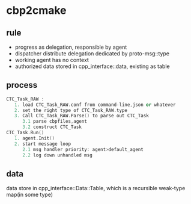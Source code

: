 # cbp2cmake

## rule


* progress as delegation, responsible by agent
* dispatcher distribute delegation dedicated by proto-msg::type
* working agent has no context
* authorized data stored in cpp_interface::data, existing as table


## process

```cpp
CTC_Task_RAW :
   1. load CTC_Task_RAW.conf from command-line,json or whatever
   2. set the right type of CTC_Task_RAW.type
   3. Call CTC_Task_RAW.Parse() to parse out CTC_Task
      3.1 parse cbpfiles,agent
      3.2 construct CTC_Task
CTC_Task.Run()
   1. agent.Init()
   2. start message loop
      2.1 msg handler priority: agent>default_agent
      2.2 log down unhandled msg

```

## data

data store in cpp_interface::Data::Table, which is a recursible weak-type map(in some type)